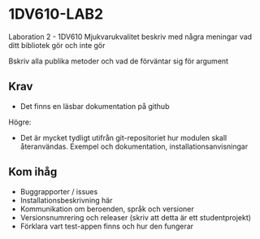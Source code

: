 # 1DV610-LAB2
Laboration 2 - 1DV610 Mjukvarukvalitet
 beskriv med några meningar vad ditt bibliotek gör och inte gör

 Bskriv alla publika metoder och vad de förväntar sig för argument

## Krav
- Det finns en läsbar dokumentation på github

Högre:        
- Det är mycket tydligt utifrån git-repositoriet hur modulen skall återanvändas. Exempel och dokumentation, installationsanvisningar

## Kom ihåg
- Buggrapporter / issues
- Installationsbeskrivning här
- Kommunikation om beroenden, språk och versioner
- Versionsnumrering och releaser (skriv att detta är ett studentprojekt)
- Förklara vart test-appen finns och hur den fungerar